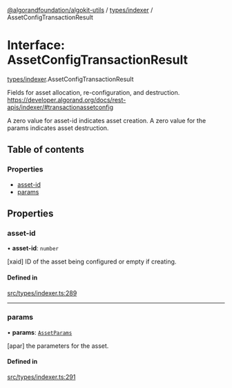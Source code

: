 [@algorandfoundation/algokit-utils](../README.md) / [types/indexer](../modules/types_indexer.md) / AssetConfigTransactionResult

# Interface: AssetConfigTransactionResult

[types/indexer](../modules/types_indexer.md).AssetConfigTransactionResult

Fields for asset allocation, re-configuration, and destruction.
https://developer.algorand.org/docs/rest-apis/indexer/#transactionassetconfig

A zero value for asset-id indicates asset creation. A zero value for the params indicates asset destruction.

## Table of contents

### Properties

- [asset-id](types_indexer.AssetConfigTransactionResult.md#asset-id)
- [params](types_indexer.AssetConfigTransactionResult.md#params)

## Properties

### asset-id

• **asset-id**: `number`

[xaid] ID of the asset being configured or empty if creating.

#### Defined in

[src/types/indexer.ts:289](https://github.com/joe-p/algokit-utils-ts/blob/main/src/types/indexer.ts#L289)

___

### params

• **params**: [`AssetParams`](types_indexer.AssetParams.md)

[apar] the parameters for the asset.

#### Defined in

[src/types/indexer.ts:291](https://github.com/joe-p/algokit-utils-ts/blob/main/src/types/indexer.ts#L291)
